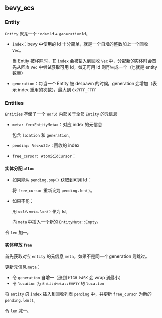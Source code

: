 ## bevy_ecs

### Entity

`Entity` 就是一个 `index` Id + `generation` Id。

- `index`：bevy 中使用的 Id 十分简单，就是一个自增的整数加上一个回收 `Vec`。

    当 Entity 被移除时，其 `index` 会被插入到回收 `Vec` 中，分配新的实体时会首先从回收 `Vec` 中尝试获取可用 Id，如无可用 Id 则再生成一个（也就是 entity 数量）

- `generation`：每当一个 Entity 被 despawn 的时候，generation  会增加（表示 index 重用的次数），最大到 `0x7FFF_FFFF`



### Entities

`Entities` 存储了一个 `World` 内部关于全部 `Entity` 的元信息

- `meta: Vec<EntityMeta>`：对应 index 的元信息

    包含 `location` 和 `generation`。

- `pending: Vec<u32>`：回收的 index
- `free_cursor: AtomicIdCursor`：

#### 实体分配 `alloc`

- 如果能从 `pending.pop()` 获取到可用 Id：

    将 `free_cursor` 重新设为 `pending.len()`。

- 如果不能：

    用 `self.meta.len()` 作为 Id。

    向 `meta` 中插入一个新的 `EntityMeta::Empty`。

令 `len` 加一。

#### 实体释放 `free`

首先获取对应 `entity` 的元信息 `meta`，如果不是同一个 generation 则跳过。

更新元信息 `meta`：

- 令 `generation` 自增一（涨到 `HIGH_MASK` 会 wrap 到最小）
- 令 `location` 为 `EntityMeta::EMPTY` 的 `location`

将 `entity` 的 `index` 插入到回收列表 `pending` 中，并更新 `free_cursor` 为新的 `pending.len()`。

令 `len` 减一。